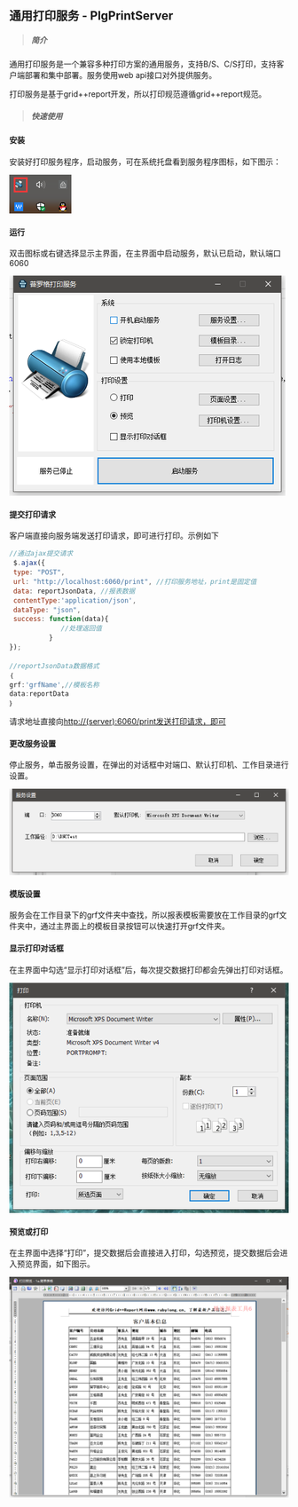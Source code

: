 ## 通用打印服务 - PlgPrintServer

> ##### 简介

通用打印服务是一个兼容多种打印方案的通用服务，支持B/S、C/S打印，支持客户端部署和集中部署。服务使用web api接口对外提供服务。

打印服务是基于grid++report开发，所以打印规范遵循grid++report规范。

> ##### 快速使用

#### 安装

安装好打印服务程序，启动服务，可在系统托盘看到服务程序图标，如下图示：

![](/assets/import11.png)

#### 运行

双击图标或右键选择显示主界面，在主界面中启动服务，默认已启动，默认端口6060

![](/assets/import20.png)

#### 提交打印请求

客户端直接向服务端发送打印请求，即可进行打印。示例如下

```js
//通过ajax提交请求
 $.ajax({
 type: "POST",
 url: "http://localhost:6060/print", //打印服务地址，print是固定值
 data: reportJsonData, //报表数据 
 contentType:'application/json',
 dataType: "json",
 success: function(data){
             //处理返回值
          }
});

//reportJsonData数据格式
｛
grf:'grfName',//模板名称
data:reportData
｝
```

请求地址直接向[http://\(server\):6060/print发送打印请求，即可](http://%28server%29:6060/print发送打印请求，即可)

#### 更改服务设置

停止服务，单击服务设置，在弹出的对话框中对端口、默认打印机、工作目录进行设置。

![](/assets/import16.png)

#### 模版设置

服务会在工作目录下的grf文件夹中查找，所以报表模板需要放在工作目录的grf文件夹中，通过主界面上的模板目录按钮可以快速打开grf文件夹。

#### 显示打印对话框

在主界面中勾选“显示打印对话框”后，每次提交数据打印都会先弹出打印对话框。

![](/assets/import17.png)

#### 预览或打印

在主界面中选择“打印”，提交数据后会直接进入打印，勾选预览，提交数据后会进入预览界面，如下图示。

![](/assets/import18.png)

